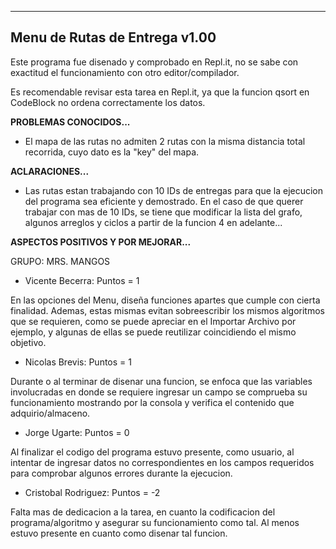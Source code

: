 ------------------------
Menu de Rutas de Entrega v1.00
------------------------
Este programa fue disenado y comprobado en Repl.it, no se sabe con exactitud el funcionamiento con otro editor/compilador. 

Es recomendable revisar esta tarea en Repl.it, ya que la funcion qsort en CodeBlock no ordena correctamente los datos.

**PROBLEMAS CONOCIDOS...**

* El mapa de las rutas no admiten 2 rutas con la misma distancia total recorrida, cuyo dato es la "key" del mapa.

**ACLARACIONES...**

*  Las rutas estan trabajando con 10 IDs de entregas para que la ejecucion del programa sea eficiente y demostrado. En el caso de que querer trabajar con mas de 10 IDs, se tiene que modificar la lista del grafo, algunos arreglos y ciclos a partir de la funcion 4 en adelante...


**ASPECTOS POSITIVOS Y POR MEJORAR...**


GRUPO: MRS. MANGOS
* Vicente Becerra: Puntos = 1

En las opciones del Menu, diseña funciones apartes que cumple con cierta finalidad. Ademas, estas mismas evitan sobreescribir los mismos algoritmos que se requieren, como se puede apreciar en el Importar Archivo por ejemplo, y algunas de ellas se puede reutilizar coincidiendo el mismo objetivo.

* Nicolas Brevis: Puntos = 1

Durante o al terminar de disenar una funcion, se enfoca que las variables involucradas en donde se requiere ingresar un campo se comprueba su funcionamiento mostrando por la consola y verifica el contenido que adquirio/almaceno.

* Jorge Ugarte: Puntos = 0

Al finalizar el codigo del programa estuvo presente, como usuario, al intentar de ingresar datos no correspondientes en los campos requeridos para comprobar algunos errores durante la ejecucion.

* Cristobal Rodriguez: Puntos = -2

Falta mas de dedicacion a la tarea, en cuanto la codificacion del programa/algoritmo y asegurar su funcionamiento como tal. Al menos estuvo presente en cuanto como disenar tal funcion.
